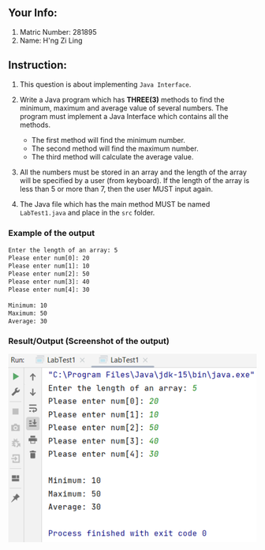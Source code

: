 ## Your Info:
1. Matric Number: 281895
1. Name: H'ng Zi Ling

## Instruction:

1. This question is about implementing `Java Interface`.

1. Write a Java program which has __THREE(3)__ methods to find the minimum, maximum and average value of several numbers. The program must implement a Java Interface which contains all the methods.
   * The first method will find the minimum number.
   * The second method will find the maximum number.
   * The third method will calculate the average value.

1. All the numbers must be stored in an array and the length of the array will be specified by a user (from keyboard). If the length of the array is less than 5 or more than 7, then the user MUST input again. 

1. The Java file which has the main method MUST be named `LabTest1.java` and place in the `src` folder.

### Example of the output
```
Enter the length of an array: 5
Please enter num[0]: 20
Please enter num[1]: 10
Please enter num[2]: 50
Please enter num[3]: 40
Please enter num[4]: 30

Minimum: 10
Maximum: 50
Average: 30
```


### Result/Output (Screenshot of the output)

![Tutorial04-Array](images/Tutorial04-Array.png)
